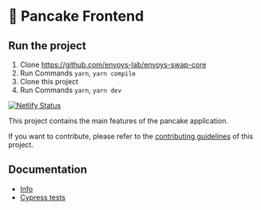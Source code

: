 # 🥞 Pancake Frontend

## Run the project

1. Clone https://github.com/envoys-lab/envoys-swap-core
2. Run Commands `yarn`, `yarn compile`
3. Clone this project
4. Run Commands `yarn`, `yarn dev`

[![Netlify Status](https://api.netlify.com/api/v1/badges/7bebf1a3-be7b-4165-afd1-446256acd5e3/deploy-status)](https://app.netlify.com/sites/pancake-prod/deploys)

This project contains the main features of the pancake application.

If you want to contribute, please refer to the [contributing guidelines](./CONTRIBUTING.md) of this project.

## Documentation

- [Info](doc/Info.md)
- [Cypress tests](doc/Cypress.md)
